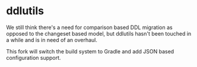 # ddlutils
We still think there's a need for comparison based DDL migration as opposed to the changeset based model, but ddlutils hasn't been touched in a while and is in need of an overhaul.

This fork will switch the build system to Gradle and add JSON based configuration support.
